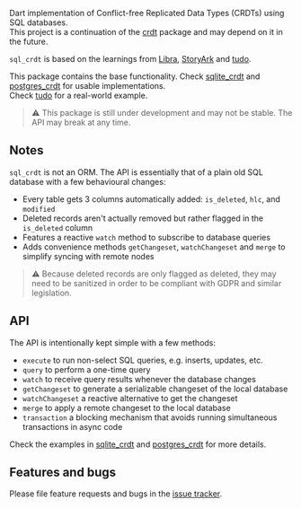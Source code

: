 Dart implementation of Conflict-free Replicated Data Types (CRDTs) using SQL databases.  
This project is a continuation of the [crdt](https://github.com/cachapa/crdt) package and may depend on it in the future.

`sql_crdt` is based on the learnings from [Libra](https://libra-app.eu), [StoryArk](https://storyark.eu) and [tudo](https://github.com/cachapa/crdt).  

This package contains the base functionality. Check [sqlite_crdt](https://github.com/cachapa/sqlite_crdt.git) and [postgres_crdt](https://github.com/cachapa/postgres_crdt.git) for usable implementations.  
Check [tudo](https://github.com/cachapa/tudo) for a real-world example.

> ⚠ This package is still under development and may not be stable. The API may break at any time.

## Notes

`sql_crdt` is not an ORM. The API is essentially that of a plain old SQL database with a few behavioural changes:

* Every table gets 3 columns automatically added: `is_deleted`, `hlc`, and `modified`
* Deleted records aren't actually removed but rather flagged in the `is_deleted` column
* Features a reactive `watch` method to subscribe to database queries
* Adds convenience methods `getChangeset`, `watchChangeset` and `merge` to simplify syncing with remote nodes

> ⚠ Because deleted records are only flagged as deleted, they may need to be sanitized in order to be compliant with GDPR and similar legislation.

## API

The API is intentionally kept simple with a few methods:

* `execute` to run non-select SQL queries, e.g. inserts, updates, etc.
* `query` to perform a one-time query
* `watch` to receive query results whenever the database changes
* `getChangeset` to generate a serializable changeset of the local database
* `watchChangeset` a reactive alternative to get the changeset
* `merge` to apply a remote changeset to the local database
* `transaction` a blocking mechanism that avoids running simultaneous transactions in async code

Check the examples in [sqlite_crdt](https://github.com/cachapa/sqlite_crdt/blob/master/example/example.dart) and [postgres_crdt](https://github.com/cachapa/postgres_crdt/blob/master/example/example.dart) for more details.

## Features and bugs

Please file feature requests and bugs in the [issue tracker](https://github.com/cachapa/sql_crdt/issues).

